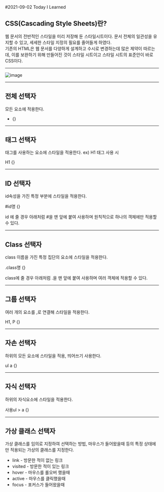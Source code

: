 #2021-09-02 Today I Learned

## CSS(Cascading Style Sheets)란?

웹 문서의 전반적인 스타일을 미리 저장해 둔 스타일시트이다. 문서 전체의 일관성을 유지할 수 있고, 세세한 스타일 지정의 필요를 줄어들게 하였다.   
기존의 HTML은 웹 문서를 다양하게 설계하고 수시로 변경하는데 많은 제약이 따르는데, 이를 보완하기 위해 만들어진 것이 스타일 시트이고 스타일 시트의 표준안이 바로 CSS이다.   

***
![image](https://user-images.githubusercontent.com/58898466/131782568-355cca10-21df-4cd5-bdc9-2cc9a0065972.png)
***

## 전체 선택자   
모든 요소에 적용한다.   

* {}   

***

## 태그 선택자   
태그를 사용하는 요소에 스타일을 적용한다.    ex) H1 태그 사용 시   

H1 {}   

***

## ID 선택자   
id속성을 가진 특정 부분에 스타일을 적용한다.   

#id명 {}   

id 에 줄 경우 아래처럼 #을 맨 앞에 붙여 사용하며 원칙적으로 하나의 객체에만 적용할 수 있다.   

***

## Class 선택자   
class 이름을 가진 특정 집단의 요소에 스타일을 적용한다.   

.class명 {}   

class에 줄 경우 아래처럼 .을 맨 앞에 붙여 사용하며 여러 객체에 적용할 수 있다.   

***



## 그룹 선택자   
여러 개의 요소를 ,로 연결해 스타일을 적용한다.   

H1, P {}

***

## 자손 선택자   
하위의 모든 요소에 스타일을 적용, 띄어쓰기 사용한다.   

ul a {}

***

## 자식 선택자   
하위의 자식요소에 스타일을 적용한다.   

사용ul > a {}   

***

## 가상 클래스 선택자    
가상 클래스를 임의로 지정하여 선택하는 방법, 마우스가 들어왔을때 등의 특정 상태에만 적용되는 가상의 클래스를 지정한다.   

* link - 방문한 적이 없는 링크
* visited - 방문한 적이 있는 링크
* hover - 마우스를 롤오버 했을때
* active - 마우스를 클릭했을때
* focus - 포커스가 들어왔을때
